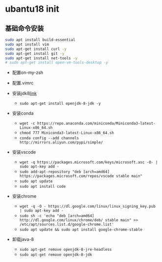 # ubantu18 init

## 基础命令安装

```bash
sudo apt install build-essential
sudo apt install vim
sudo apt-get install curl -y
sudo apt-get install git -y
sudo apt-get install net-tools -y
# sudo apt-get install open-vm-tools-desktop -y
```

* 配置on-my-zsh
* 配置.vimrc
* 安装jdk8[link](https://blog.csdn.net/zbj18314469395/article/details/86064849)
    * `sudo apt-get install openjdk-8-jdk -y`
* 安装conda
    * `wget -c https://repo.anaconda.com/miniconda/Miniconda3-latest-Linux-x86_64.sh`
    * `chmod 777 Miniconda3-latest-Linux-x86_64.sh`
    * `conda config --add channels http://mirrors.aliyun.com/pypi/simple/`
* 安装vscode
    * `wget -q https://packages.microsoft.com/keys/microsoft.asc -O- | sudo apt-key add -`
    * `sudo add-apt-repository "deb [arch=amd64] https://packages.microsoft.com/repos/vscode stable main"`
    * `sudo apt update`
    * `sudo apt install code`
* 安装chrome
    * `wget -q -O - https://dl.google.com/linux/linux_signing_key.pub | sudo apt-key add -`
    * `sudo sh -c 'echo "deb [arch=amd64] http://dl.google.com/linux/chrome/deb/ stable main" >> /etc/apt/sources.list.d/google-chrome.list'`
    * `sudo apt update && sudo apt install google-chrome-stable`


* 卸载java-8
   * `sudo apt-get remove openjdk-8-jre-headless `
   * `sudo apt-get remove openjdk-8-jdk`
